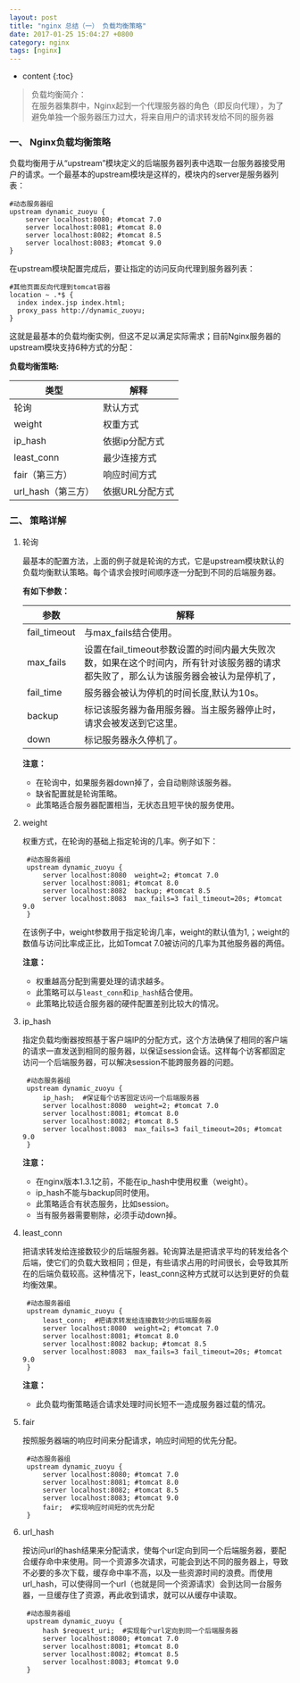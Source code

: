 ```yaml
---
layout: post
title: "nginx 总结（一） 负载均衡策略"
date: 2017-01-25 15:04:27 +0800
category: nginx
tags: [nginx]
---
```

* content
{:toc}


> 负载均衡简介：   
> 在服务器集群中，Nginx起到一个代理服务器的角色（即反向代理），为了避免单独一个服务器压力过大，将来自用户的请求转发给不同的服务器

### 一、 Nginx负载均衡策略

负载均衡用于从“upstream”模块定义的后端服务器列表中选取一台服务器接受用户的请求。一个最基本的upstream模块是这样的，模块内的server是服务器列表：

	#动态服务器组
	upstream dynamic_zuoyu {
		server localhost:8080; #tomcat 7.0
		server localhost:8081; #tomcat 8.0
		server localhost:8082; #tomcat 8.5
		server localhost:8083; #tomcat 9.0
	}

在upstream模块配置完成后，要让指定的访问反向代理到服务器列表：


    #其他页面反向代理到tomcat容器
    location ~ .*$ {
      index index.jsp index.html;
      proxy_pass http://dynamic_zuoyu;
    }

这就是最基本的负载均衡实例，但这不足以满足实际需求；目前Nginx服务器的upstream模块支持6种方式的分配：

**负载均衡策略:**

|类型|解释|
|---|---|
|轮询	|默认方式|
|weight|	权重方式|
|ip_hash|	依据ip分配方式|
|least_conn|	最少连接方式|
|fair（第三方）|	响应时间方式|
|url_hash（第三方）|	依据URL分配方式|


### 二、 策略详解

1. 轮询

	最基本的配置方法，上面的例子就是轮询的方式，它是upstream模块默认的负载均衡默认策略。每个请求会按时间顺序逐一分配到不同的后端服务器。
	
	**有如下参数：**

	|参数|解释|
	|---|---|
	|fail_timeout	|与max_fails结合使用。|
	|max_fails|设置在fail_timeout参数设置的时间内最大失败次数，如果在这个时间内，所有针对该服务器的请求都失败了，那么认为该服务器会被认为是停机了，|
	|fail_time|	服务器会被认为停机的时间长度,默认为10s。|
	|backup|	标记该服务器为备用服务器。当主服务器停止时，请求会被发送到它这里。|
	|down|	标记服务器永久停机了。|

	**注意：**
	
	- 在轮询中，如果服务器down掉了，会自动剔除该服务器。
	- 缺省配置就是轮询策略。
	- 此策略适合服务器配置相当，无状态且短平快的服务使用。

2. weight

	权重方式，在轮询的基础上指定轮询的几率。例子如下：
	
		#动态服务器组
		upstream dynamic_zuoyu {
			server localhost:8080  weight=2; #tomcat 7.0
			server localhost:8081; #tomcat 8.0
			server localhost:8082  backup; #tomcat 8.5
			server localhost:8083  max_fails=3 fail_timeout=20s; #tomcat 9.0
		}
	
	在该例子中，weight参数用于指定轮询几率，weight的默认值为1,；weight的数值与访问比率成正比，比如Tomcat 7.0被访问的几率为其他服务器的两倍。

	**注意：**
	
	- 权重越高分配到需要处理的请求越多。
	- 此策略可以与`least_conn`和`ip_hash`结合使用。
	- 此策略比较适合服务器的硬件配置差别比较大的情况。

3. ip_hash

	指定负载均衡器按照基于客户端IP的分配方式，这个方法确保了相同的客户端的请求一直发送到相同的服务器，以保证session会话。这样每个访客都固定访问一个后端服务器，可以解决session不能跨服务器的问题。
			
		#动态服务器组
		upstream dynamic_zuoyu {
			ip_hash;  #保证每个访客固定访问一个后端服务器
			server localhost:8080  weight=2; #tomcat 7.0
			server localhost:8081; #tomcat 8.0
			server localhost:8082; #tomcat 8.5
			server localhost:8083  max_fails=3 fail_timeout=20s; #tomcat 9.0
		}

	**注意：**
	
	- 在nginx版本1.3.1之前，不能在ip_hash中使用权重（weight）。
	- ip_hash不能与backup同时使用。
	- 此策略适合有状态服务，比如session。
	- 当有服务器需要剔除，必须手动down掉。

4. least_conn

	把请求转发给连接数较少的后端服务器。轮询算法是把请求平均的转发给各个后端，使它们的负载大致相同；但是，有些请求占用的时间很长，会导致其所在的后端负载较高。这种情况下，least_conn这种方式就可以达到更好的负载均衡效果。
		
		#动态服务器组
		upstream dynamic_zuoyu {
			least_conn;  #把请求转发给连接数较少的后端服务器
			server localhost:8080  weight=2; #tomcat 7.0
			server localhost:8081; #tomcat 8.0
			server localhost:8082 backup; #tomcat 8.5
			server localhost:8083  max_fails=3 fail_timeout=20s; #tomcat 9.0
		}

	**注意：**
	
	- 此负载均衡策略适合请求处理时间长短不一造成服务器过载的情况。

5. fair

	按照服务器端的响应时间来分配请求，响应时间短的优先分配。
		
		#动态服务器组
		upstream dynamic_zuoyu {
			server localhost:8080; #tomcat 7.0
			server localhost:8081; #tomcat 8.0
			server localhost:8082; #tomcat 8.5
			server localhost:8083; #tomcat 9.0
			fair;  #实现响应时间短的优先分配
		}

6. url_hash

	按访问url的hash结果来分配请求，使每个url定向到同一个后端服务器，要配合缓存命中来使用。同一个资源多次请求，可能会到达不同的服务器上，导致不必要的多次下载，缓存命中率不高，以及一些资源时间的浪费。而使用url_hash，可以使得同一个url（也就是同一个资源请求）会到达同一台服务器，一旦缓存住了资源，再此收到请求，就可以从缓存中读取。　
			
		#动态服务器组
		upstream dynamic_zuoyu {
			hash $request_uri;  #实现每个url定向到同一个后端服务器
			server localhost:8080; #tomcat 7.0
			server localhost:8081; #tomcat 8.0
			server localhost:8082; #tomcat 8.5
			server localhost:8083; #tomcat 9.0
		}